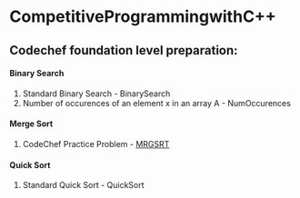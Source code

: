 # CompetitiveProgrammingwithC++
## Codechef foundation level preparation: 
#### Binary Search
1. Standard Binary Search - BinarySearch
2. Number of occurences of an element x in an array A - NumOccurences
#### Merge Sort
1. CodeChef Practice Problem - [MRGSRT](https://www.codechef.com/problems/MRGSRT)
#### Quick Sort
1. Standard Quick Sort - QuickSort
